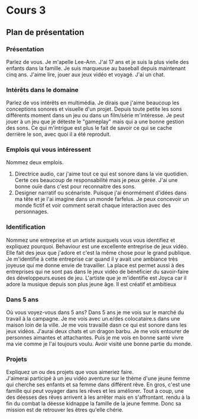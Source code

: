 # Cours 3
## Plan de présentation

### Présentation
Parlez de vous.
Je m'apelle Lee-Ann. J'ai 17 ans et je suis la plus vielle des enfants dans la famille. Je suis marqueuse au baseball depuis maintenant cinq ans. J'aime lire, jouer aux jeux vidéo et voyagé. J'ai un chat.

### Intérêts dans le domaine
Parlez de vos intérêts en multimédia.
Je dirais que j'aime beaucoup les conceptions sonores et visuelle d'un projet. Depuis toute petite les sons différents moment dans un jeu ou dans un film/série m'intéresse. Je peut jouer à un jeu que je déteste le "gameplay" mais qui a une bonne gestion des sons. Ce qui m'intrigue est plus le fait de savoir ce qui se cache derrière le son, avec quoi il a été reproduit. 

### Emplois qui vous intéressent
Nommez deux emplois. 
1. Directrice audio, car j'aime tout ce qui est sonore dans la vie quotidien. Certe ces beaucoup de responsabilité mais je peux gérée. J'ai une bonne ouïe dans c'est pour reconnaitre des sons. 
2. Designer narratif ou scénariste. Puisque j'ai énormément d'idées dans ma tête et je l'ai imagine dans un monde farfelus. Je peux concevoir un monde fictif et voir comment serait chaque interaction avec des personnages. 

### Identification
Nommez une entreprise et un artiste auxquels vous vous identifiez et expliquez pourquoi. 
Behaviour est une excellente entreprise de jeux vidéo. Elle fait des jeux que j'adore et c'est la même chose pour le grand publique. Je m'identifie à cette entreprise car quand il y avait une ambiance très joyeuse qui me donne envie de travailler. La place est permet aussi à des entreprises qui ne sont pas dans le jeux vidéo de bénéficier du savoir-faire des développeurs.euses de jeu. L'artiste que je m'identifie est Joyca car il adore la musique depuis son plus jeune âge. Il est créatif et ambitieux

### Dans 5 ans
Où vous voyez-vous dans 5 ans?
Dans 5 ans je me vois sur le marché du travail à la campagne. Je me vois avec un.e/des colocataire.s dans une maison loin de la ville. Je me vois travaillé dasn ce qui est sonore dans les jeux vidéos. J'aurai deux chats et un dragon barbu. Je me vois entourer de personnes aimantes et attachantes. Puis je me vois en bonne santé vivre ma vie comme je l'ai toujours voulu. Avoir visité une bonne partie du monde.

### Projets
Expliquez un ou des projets que vous aimeriez faire.  
J'aimerai participé à un jeu vidéo aventure sur le thème d'une jeune femme qui cherche ses enfants et sa femme dans différent rêve. En gros, c'est une famille qui peut voyager dans les rêves et les améliorer. Tout à coup, une des déesses des rêves arrivent à les arrêter mais en s'affrontant. rendu à la fin du combat la déesse kidnappe la famille de la jeune femme. Donc sa mission est de retrouver les êtres qu'elle chérie. 
